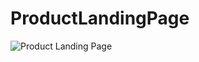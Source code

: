 # ProductLandingPage
![Product Landing Page](https://github.com/Walaa-Zahran/ProductLandingPage/blob/main/screenshot.gif?raw=true)
